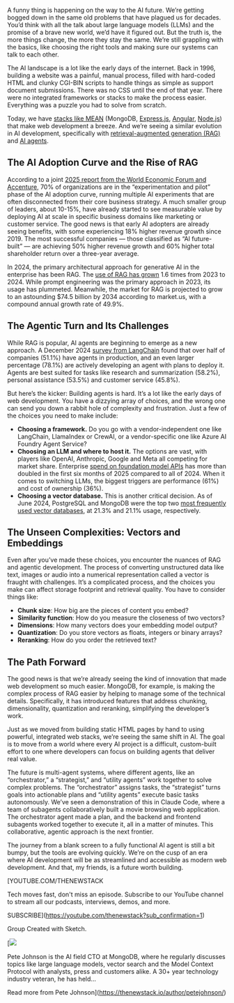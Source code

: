A funny thing is happening on the way to the AI future. We’re getting bogged down in the same old problems that have plagued us for decades. You’d think with all the talk about large language models (LLMs) and the promise of a brave new world, we’d have it figured out. But the truth is, the more things change, the more they stay the same. We’re still grappling with the basics, like choosing the right tools and making sure our systems can talk to each other.

The AI landscape is a lot like the early days of the internet. Back in 1996, building a website was a painful, manual process, filled with hard-coded HTML and clunky CGI-BIN scripts to handle things as simple as support document submissions. There was no CSS until the end of that year. There were no integrated frameworks or stacks to make the process easier. Everything was a puzzle you had to solve from scratch.

Today, we have [stacks like MEAN](https://thenewstack.io/the-evolution-of-the-ai-stack-from-foundations-to-agents/) (MongoDB, [Express.js](https://thenewstack.io/a-showdown-between-express-js-and-fastify-web-app-frameworks/), [Angular](https://thenewstack.io/angular-vs-react-how-to-choose-the-right-framework-for-you/), [Node.js](https://thenewstack.io/node-js-24-your-next-big-frontend-upgrade/)) that make web development a breeze. And we’re seeing a similar evolution in AI development, specifically with [retrieval-augmented generation (RAG)](https://thenewstack.io/no-mcp-hasnt-killed-rag-in-fact-theyre-complementary/) and [AI agents](https://thenewstack.io/23-of-devs-regularly-use-ai-agents-per-stack-overflow-survey/).

## The AI Adoption Curve and the Rise of RAG

According to a joint [2025 report from the World Economic Forum and Accenture](https://reports.weforum.org/docs/WEF_Transforming_Consumer_Industries_in_the_Age_of_AI_2025.pdf), 70% of organizations are in the “experimentation and pilot” phase of the AI adoption curve, running multiple AI experiments that are often disconnected from their core business strategy. A much smaller group of leaders, about 10-15%, have already started to see measurable value by deploying AI at scale in specific business domains like marketing or customer service. The good news is that early AI adopters are already seeing benefits, with some experiencing 18% higher revenue growth since 2019. The most successful companies — those classified as “AI future-built” — are achieving 50% higher revenue growth and 60% higher total shareholder return over a three-year average.

In 2024, the primary architectural approach for generative AI in the enterprise has been RAG. The [use of RAG has grown](https://menlovc.com/2024-the-state-of-generative-ai-in-the-enterprise/) 1.6 times from 2023 to 2024. While prompt engineering was the primary approach in 2023, its usage has plummeted. Meanwhile, the market for RAG is projected to grow to an astounding $74.5 billion by 2034 according to market.us, with a compound annual growth rate of 49.9%.

## The Agentic Turn and Its Challenges

While RAG is popular, AI agents are beginning to emerge as a new approach. A December 2024 [survey from LangChain](https://www.langchain.com/stateofaiagents) found that over half of companies (51.1%) have agents in production, and an even larger percentage (78.1%) are actively developing an agent with plans to deploy it. Agents are best suited for tasks like research and summarization (58.2%), personal assistance (53.5%) and customer service (45.8%).

But here’s the kicker: Building agents is hard. It’s a lot like the early days of web development. You have a dizzying array of choices, and the wrong one can send you down a rabbit hole of complexity and frustration. Just a few of the choices you need to make include:

* **Choosing a framework.** Do you go with a vendor-independent one like LangChain, LlamaIndex or CrewAI, or a vendor-specific one like Azure AI Foundry Agent Service?
* **Choosing an LLM and where to host it.** The options are vast, with players like OpenAI, Anthropic, Google and Meta all competing for market share. Enterprise [spend on foundation model APIs](https://menlovc.com/perspective/2025-mid-year-llm-market-update/) has more than doubled in the first six months of 2025 compared to all of 2024. When it comes to switching LLMs, the biggest triggers are performance (61%) and cost of ownership (36%).
* **Choosing a vector database.** This is another critical decision. As of June 2024, PostgreSQL and MongoDB were the top two [most frequently used vector databases](https://retool.com/blog/state-of-ai-h1-2024), at 21.3% and 21.1% usage, respectively.

## The Unseen Complexities: Vectors and Embeddings

Even after you’ve made these choices, you encounter the nuances of RAG and agentic development. The process of converting unstructured data like text, images or audio into a numerical representation called a vector is fraught with challenges. It’s a complicated process, and the choices you make can affect storage footprint and retrieval quality. You have to consider things like:

* **Chunk size**: How big are the pieces of content you embed?
* **Similarity function**: How do you measure the closeness of two vectors?
* **Dimensions**: How many vectors does your embedding model output?
* **Quantization**: Do you store vectors as floats, integers or binary arrays?
* **Reranking**: How do you order the retrieved text?

## The Path Forward

The good news is that we’re already seeing the kind of innovation that made web development so much easier. MongoDB, for example, is making the complex process of RAG easier by helping to manage some of the technical details. Specifically, it has introduced features that address chunking, dimensionality, quantization and reranking, simplifying the developer’s work.

Just as we moved from building static HTML pages by hand to using powerful, integrated web stacks, we’re seeing the same shift in AI. The goal is to move from a world where every AI project is a difficult, custom-built effort to one where developers can focus on building agents that deliver real value.

The future is multi-agent systems, where different agents, like an “orchestrator,” a “strategist,” and “utility agents” work together to solve complex problems. The “orchestrator” assigns tasks, the “strategist” turns goals into actionable plans and “utility agents” execute basic tasks autonomously. We’ve seen a demonstration of this in Claude Code, where a team of subagents collaboratively built a movie browsing web application. The orchestrator agent made a plan, and the backend and frontend subagents worked together to execute it, all in a matter of minutes. This collaborative, agentic approach is the next frontier.

The journey from a blank screen to a fully functional AI agent is still a bit bumpy, but the tools are evolving quickly. We’re on the cusp of an era where AI development will be as streamlined and accessible as modern web development. And that, my friends, is a future worth building.

[YOUTUBE.COM/THENEWSTACK

Tech moves fast, don't miss an episode. Subscribe to our YouTube
channel to stream all our podcasts, interviews, demos, and more.

SUBSCRIBE](https://youtube.com/thenewstack?sub_confirmation=1)

Group
Created with Sketch.

[![](https://cdn.thenewstack.io/media/2017/05/89ec47d3-pete-johnson-headshot.jpeg)

Pete Johnson is the AI field CTO at MongoDB, where he regularly discusses topics like large language models, vector search and the Model Context Protocol with analysts, press and customers alike. A 30+ year technology industry veteran, he has held...

Read more from Pete Johnson](https://thenewstack.io/author/petejohnson/)